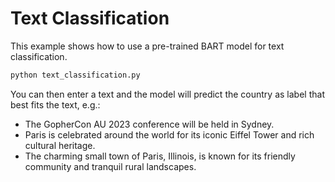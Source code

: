# Text Classification

This example shows how to use a pre-trained BART model for text classification.

```bash
python text_classification.py
```

You can then enter a text and the model will predict the country as label that best fits the text, e.g.:

- The GopherCon AU 2023 conference will be held in Sydney.
- Paris is celebrated around the world for its iconic Eiffel Tower and rich cultural heritage.
- The charming small town of Paris, Illinois, is known for its friendly community and tranquil rural landscapes.
